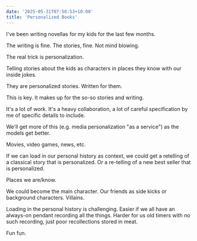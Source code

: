 ```yaml
---
date: '2025-05-31T07:50:53+10:00'
title: 'Personalized Books'
---
```


I've been writing novellas for my kids for the last few months.

The writing is fine. The stories, fine. Not mind blowing.

The real trick is personalization.

Telling stories about the kids as characters in places they know with our inside jokes.

They are personalized stories. Written for them.

This is key. It makes up for the so-so stories and writing.

It's a lot of work. It's a heavy collaboration, a lot of careful specification by me of specific details to include.

We'll get more of this (e.g. media personalization "as a service") as the models get better.

Movies, video games, news, etc.

If we can load in our personal history as context, we could get a retelling of a classical story that is personalized. Or a re-telling of a new best seller that is personalized.

Places we are/know.

We could become the main character. Our friends as side kicks or background characters. Villains.

Loading in the personal history is challenging. Easier if we all have an always-on pendant recording all the things. Harder for us old timers with no such recording, just poor recollections stored in meat.

Fun fun.


